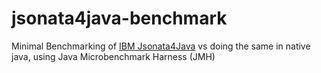 # jsonata4java-benchmark

Minimal Benchmarking of [IBM Jsonata4Java](https://github.com/IBM/JSONata4Java) vs doing the same in
native java, using Java Microbenchmark Harness (JMH)
